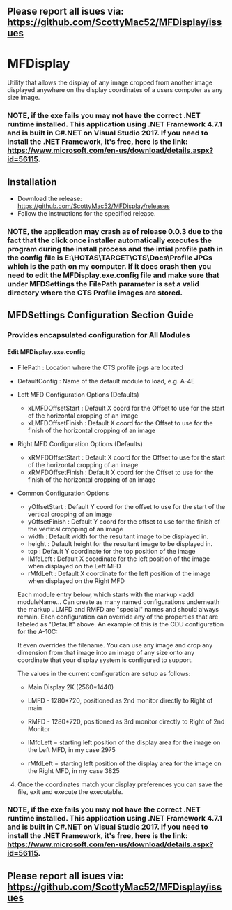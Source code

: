 ## Please report all isues via: https://github.com/ScottyMac52/MFDisplay/issues

# MFDisplay

Utility that allows the display of any image cropped from another image displayed anywhere on the display coordinates of a users computer as any size image.

  ### NOTE, if the exe fails you may not have the correct .NET runtime installed. This application using .NET Framework 4.7.1 and is built in C#.NET on Visual Studio 2017. If you need to install the .NET Framework, it's free, here is the link: https://www.microsoft.com/en-us/download/details.aspx?id=56115.   

## Installation
 - Download the release: https://github.com/ScottyMac52/MFDisplay/releases
 - Follow the instructions for the specified release.
 ### NOTE, the application may crash as of release 0.0.3 due to the fact that the click once installer automatically executes the program during the install process and the intial profile path in the config file is E:\HOTAS\TARGET\CTS\Docs\Profile JPGs which is the path on my computer. If it does crash then you need to edit the MFDisplay.exe.config file and make sure that under MFDSettings the FilePath parameter is set a valid directory where the CTS Profile images are stored.

 ## MFDSettings Configuration Section Guide
  ### Provides encapsulated configuration for All Modules
  #### Edit MFDisplay.exe.config 
  - FilePath : Location where the CTS profile jpgs are located 
  - DefaultConfig : Name of the default module to load, e.g. A-4E
  - Left MFD Configuration Options (Defaults)
    - xLMFDOffsetStart : Default X coord for the Offset to use for the start of the horizontal cropping of an image
    - xLMFDOffsetFinish : Default X coord for the Offset to use for the finish of the horizontal cropping of an image
  - Right MFD Configuration Options (Defaults)
    - xRMFDOffsetStart : Default X coord for the Offset to use for the start of the horizontal cropping of an image
    - xRMFDOffsetFinish : Default X coord for the Offset to use for the finish of the horizontal cropping of an image
  - Common Configuration Options
    - yOffsetStart : Default Y coord for the offset to use for the start of the vertical cropping of an image
    - yOffsetFinish : Default Y coord for the offset to use for the finish of the vertical cropping of an image
    - width : Default width for the resultant image to be displayed in.
    - height : Default height for the resultant image to be displayed in.
    - top : Default Y coordinate for the top position of the image 
    - lMfdLeft : Default X coordinate for the left position of the image when displayed on the Left MFD
    - rMfdLeft : Default X coordinate for the left position of the image when displayed on the Right MFD
  
    Each module entry below, which starts with the markup <add moduleName... Can create as many named configurations underneath 
    the markup <Configurations>. LMFD and RMFD are "special" names and should always remain. Each configuration can override any 
    of the properties that are labeled as "Default" above. An example of this is the CDU configuration for the A-10C:
    
    <add name="CDU" rMfdLeft="500" top="600" width="694" height="352" xRMFDOffsetStart="1" xRMFDOffsetFinish="694" yOffsetStart="1" yOffsetFinish="352" filename="DCS A10C CDU.jpg" opacity="1.0" />
    
    It even overrides the filename. You can use any image and crop any dimension from that image into an image of any size onto any 
    coordinate that your display system is configured to support.
    
    The values in the current configuration are setup as follows:
    
    - Main Display 2K (2560*1440) 
    - LMFD - 1280*720, positioned as 2nd monitor directly to Right of main
    - RMFD - 1280*720, positioned as 3rd monitor directly to Right of 2nd Monitor
    
    - lMfdLeft = starting left position of the display area for the image on the Left MFD, in my case 2975 
    - rMfdLeft = starting left position of the display area for the image on the Right MFD, in my case 3825
    
  4. Once the coordinates match your display preferences you can save the file, exit and execute the executable.
  ### NOTE, if the exe fails you may not have the correct .NET runtime installed. This application using .NET Framework 4.7.1 and is built in C#.NET on Visual Studio 2017. If you need to install the .NET Framework, it's free, here is the link: https://www.microsoft.com/en-us/download/details.aspx?id=56115.   
  
## Please report all isues via: https://github.com/ScottyMac52/MFDisplay/issues

